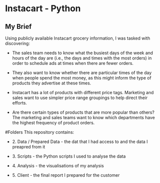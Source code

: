 # Instacart - Python

## My Brief
Using publicly available Instacart grocery information, I was tasked with discovering: 
<ul><li>The sales team needs to know what the busiest days of the week and hours of the day are (i.e., the days and times with the most orders) in order to schedule ads at times when there are fewer orders.</li></ul> 
<ul><li>They also want to know whether there are particular times of the day when people spend the most money, as this might inform the type of products they advertise at these times.</li></ul> 
<ul><li>Instacart has a lot of products with different price tags. Marketing and sales want to use simpler price range groupings to help direct their efforts.</li></ul> 
<ul><li>Are there certain types of products that are more popular than others? The marketing and sales teams want to know which departments have the highest frequency of product orders.</li></ul>

#Folders
This repository contains:
<ul><li> 2. Data / Prepared Data - the dat that I had access to and the data I preapred from it </li></ul>
<ul><li> 3. Scripts - the Python scripts I used to analyse the data </li></ul>
<ul><li> 4. Analysis - the visualisations of my analysis </li></ul>
<ul><li> 5. Client - the final report I prepared for the customer </li></ul>

